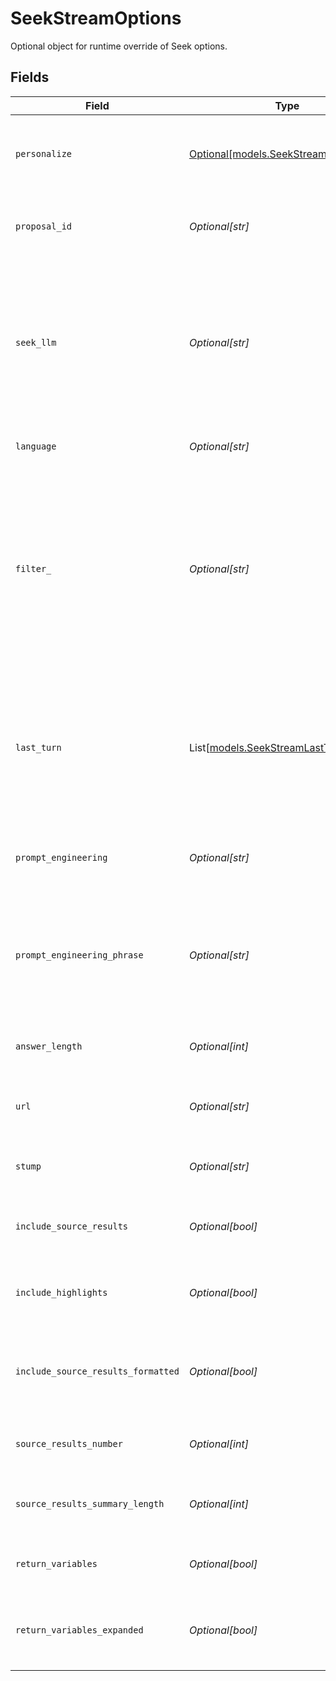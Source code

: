 # SeekStreamOptions

Optional object for runtime override of Seek options.


## Fields

| Field                                                                                                                                                                                                                                      | Type                                                                                                                                                                                                                                       | Required                                                                                                                                                                                                                                   | Description                                                                                                                                                                                                                                |
| ------------------------------------------------------------------------------------------------------------------------------------------------------------------------------------------------------------------------------------------ | ------------------------------------------------------------------------------------------------------------------------------------------------------------------------------------------------------------------------------------------ | ------------------------------------------------------------------------------------------------------------------------------------------------------------------------------------------------------------------------------------------ | ------------------------------------------------------------------------------------------------------------------------------------------------------------------------------------------------------------------------------------------ |
| `personalize`                                                                                                                                                                                                                              | [Optional[models.SeekStreamPersonalize]](../models/seekstreampersonalize.md)                                                                                                                                                               | :heavy_minus_sign:                                                                                                                                                                                                                         | An object that allows NeuralSeek to tailor a response for a specific user                                                                                                                                                                  |
| `proposal_id`                                                                                                                                                                                                                              | *Optional[str]*                                                                                                                                                                                                                            | :heavy_minus_sign:                                                                                                                                                                                                                         | Override all settings by passing a NeuralSeek Proposal ID.                                                                                                                                                                                 |
| `seek_llm`                                                                                                                                                                                                                                 | *Optional[str]*                                                                                                                                                                                                                            | :heavy_minus_sign:                                                                                                                                                                                                                         | Override the LLM load balancer and force seek to use a specific LLM.  Input the LLM code here.  You must have a valid model card set up on the configure tab for the code you input.                                                       |
| `language`                                                                                                                                                                                                                                 | *Optional[str]*                                                                                                                                                                                                                            | :heavy_minus_sign:                                                                                                                                                                                                                         | Valid values are: en, es, de, it, fr, ja, ar                                                                                                                                                                                               |
| `filter_`                                                                                                                                                                                                                                  | *Optional[str]*                                                                                                                                                                                                                            | :heavy_minus_sign:                                                                                                                                                                                                                         | Text to use as a filter against the filter field set in the KnowledgeBase configuration. Use commas to separate multiple strings for an 'or' filter. You can use the filter to isolate a certain subset of documents in the knowledgebase. |
| `last_turn`                                                                                                                                                                                                                                | List[[models.SeekStreamLastTurn](../models/seekstreamlastturn.md)]                                                                                                                                                                         | :heavy_minus_sign:                                                                                                                                                                                                                         | lastTurn is a flexible object. It is backwards compatible with the original single turn object, as well as compatible with the Watson Assistant session history format.                                                                    |
| `prompt_engineering`                                                                                                                                                                                                                       | *Optional[str]*                                                                                                                                                                                                                            | :heavy_minus_sign:                                                                                                                                                                                                                         | Enable Prompt engineering.  Valid values are the strings 'true' and 'false'                                                                                                                                                                |
| `prompt_engineering_phrase`                                                                                                                                                                                                                | *Optional[str]*                                                                                                                                                                                                                            | :heavy_minus_sign:                                                                                                                                                                                                                         | Prepend a phrase to cleansed user input. Must enable Prompt Engineering inside the NeuralSeek "Configure" page                                                                                                                             |
| `answer_length`                                                                                                                                                                                                                            | *Optional[int]*                                                                                                                                                                                                                            | :heavy_minus_sign:                                                                                                                                                                                                                         | The verbosity of the answer. A whole number 1-4                                                                                                                                                                                            |
| `url`                                                                                                                                                                                                                                      | *Optional[str]*                                                                                                                                                                                                                            | :heavy_minus_sign:                                                                                                                                                                                                                         | URL of the current page when using with a web-based Virtual Agent                                                                                                                                                                          |
| `stump`                                                                                                                                                                                                                                    | *Optional[str]*                                                                                                                                                                                                                            | :heavy_minus_sign:                                                                                                                                                                                                                         | Stump Speech text. Fallback for when all else fails.                                                                                                                                                                                       |
| `include_source_results`                                                                                                                                                                                                                   | *Optional[bool]*                                                                                                                                                                                                                           | :heavy_minus_sign:                                                                                                                                                                                                                         | Include generation source results. Defaults to false.                                                                                                                                                                                      |
| `include_highlights`                                                                                                                                                                                                                       | *Optional[bool]*                                                                                                                                                                                                                           | :heavy_minus_sign:                                                                                                                                                                                                                         | Include highlights from source results. Defaults to false.                                                                                                                                                                                 |
| `include_source_results_formatted`                                                                                                                                                                                                         | *Optional[bool]*                                                                                                                                                                                                                           | :heavy_minus_sign:                                                                                                                                                                                                                         | Include generation source results, and output them into a formatted string.  Defaults to false.                                                                                                                                            |
| `source_results_number`                                                                                                                                                                                                                    | *Optional[int]*                                                                                                                                                                                                                            | :heavy_minus_sign:                                                                                                                                                                                                                         | When including source results, how many to include.'                                                                                                                                                                                       |
| `source_results_summary_length`                                                                                                                                                                                                            | *Optional[int]*                                                                                                                                                                                                                            | :heavy_minus_sign:                                                                                                                                                                                                                         | When including source results, how long of a summary to include.'                                                                                                                                                                          |
| `return_variables`                                                                                                                                                                                                                         | *Optional[bool]*                                                                                                                                                                                                                           | :heavy_minus_sign:                                                                                                                                                                                                                         | Return the final state of all variables in a dense object                                                                                                                                                                                  |
| `return_variables_expanded`                                                                                                                                                                                                                | *Optional[bool]*                                                                                                                                                                                                                           | :heavy_minus_sign:                                                                                                                                                                                                                         | Return the final state of all variables in the same format as the input params                                                                                                                                                             |